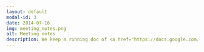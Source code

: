 ```yaml
---
layout: default
modal-id: 3
date: 2014-07-16
img: meeting_notes.png
alt: Meeting notes
description: We keep a running doc of <a href="https://docs.google.com/document/d/1gy8IuIsjcPPSa89PkpF03QWwwd8rt3BO-18qrvQoKhY/edit?usp=sharing"<a>open and collaborative notes from our meetings</a> 
---
```


